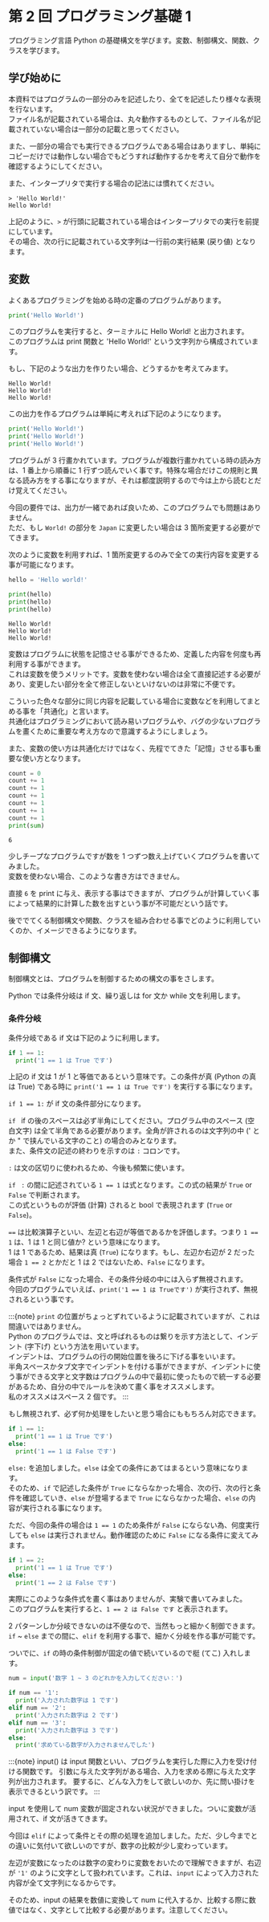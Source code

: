# 第 2 回 プログラミング基礎 1

プログラミング言語 Python の基礎構文を学びます。変数、制御構文、関数、クラスを学びます。

## 学び始めに

本資料ではプログラムの一部分のみを記述したり、全てを記述したり様々な表現を行ないます。  
ファイル名が記載されている場合は、丸々動作するものとして、ファイル名が記載されていない場合は一部分の記載と思ってください。

また、一部分の場合でも実行できるプログラムである場合はありますし、単純にコピーだけでは動作しない場合でもどうすれば動作するかを考えて自分で動作を確認するようにしてください。

また、インタープリタで実行する場合の記法には慣れてください。

```
> 'Hello World!'
Hello World!
```

上記のように、`>` が行頭に記載されている場合はインタープリタでの実行を前提にしています。  
その場合、次の行に記載されている文字列は一行前の実行結果 (戻り値) となります。


## 変数

よくあるプログラミングを始める時の定番のプログラムがあります。


``` python
print('Hello World!')
```

このプログラムを実行すると、ターミナルに Hello World! と出力されます。  
このプログラムは print 関数と 'Hello World!' という文字列から構成されています。

もし、下記のような出力を作りたい場合、どうするかを考えてみます。

```
Hello World!
Hello World!
Hello World!
```

この出力を作るプログラムは単純に考えれば下記のようになります。

``` python
print('Hello World!')
print('Hello World!')
print('Hello World!')
```

プログラムが 3 行畫かれています。プログラムが複数行畫かれている時の読み方は、1 番上から順番に 1 行ずつ読んでいく事です。特殊な場合だけこの規則と異なる読み方をする事になりますが、それは都度説明するので今は上から読むとだけ覚えてください。

今回の要件では、出力が一緒であれば良いため、このプログラムでも問題はありません。  
ただ、もし `World!` の部分を `Japan` に変更したい場合は 3 箇所変更する必要がでてきます。

次のように変数を利用すれば、1 箇所変更するのみで全ての実行内容を変更する事が可能になります。

``` python
hello = 'Hello world!'

print(hello)
print(hello)
print(hello)
```

```
Hello World!
Hello World!
Hello World!
```

変数はプログラムに状態を記憶させる事ができるため、定義した内容を何度も再利用する事ができます。  
これは変数を使うメリットです。変数を使わない場合は全て直接記述する必要があり、変更したい部分を全て修正しないといけないのは非常に不便です。

こういった色々な部分に同じ内容を記載している場合に変数などを利用してまとめる事を「共通化」と言います。  
共通化はプログラミングにおいて読み易いプログラムや、バグの少ないプログラムを畫くために重要な考え方なので意識するようにしましょう。

また、変数の使い方は共通化だけではなく、先程でてきた「記憶」させる事も重要な使い方となります。

``` python
count = 0
count += 1
count += 1
count += 1
count += 1
count += 1
count += 1
print(sum)
```

```
6
```

少しチープなプログラムですが数を 1 つずつ数え上げていくプログラムを書いてみました。  
変数を使わない場合、このような書き方はできません。

直接 `6` を print に与え、表示する事はできますが、プログラムが計算していく事によって結果的に計算した数を出すという事が不可能だという話です。

後ででてくる制御構文や関数、クラスを組み合わせる事でどのように利用していくのか、イメージできるようになります。

## 制御構文

制御構文とは、プログラムを制御するための構文の事をさします。

Python では条件分岐は if 文、繰り返しは for 文か while 文を利用します。

### 条件分岐

条件分岐である if 文は下記のように利用します。

``` python
if 1 == 1:
  print('1 == 1 は True です')
```

上記の if 文は 1 が 1 と等価であるという意味です。この条件が真 (Python の真は True) である時に `print('1 == 1 は True です')` を実行する事になります。

`if 1 == 1:` が if 文の条件部分になります。

`if ` if の後のスペースは必ず半角にしてください。プログラム中のスペース (空白文字) は全て半角である必要があります。全角が許されるのは文字列の中 (' とか " で挟んでいる文字のこと) の場合のみとなります。  
また、条件文の記述の終わりを示すのは `:` コロンです。

`:` は文の区切りに使われるため、今後も頻繁に使います。

`if ` `:` の間に記述されている `1 == 1` は式となります。この式の結果が `True` or `False` で判断されます。  
この式というものが評価 (計算) されると bool で表現されます (`True` or `False`)。

`==` は比較演算子といい、左辺と右辺が等価であるかを評価します。つまり `1 == 1` は、1 は 1 と同じ値か? という意味になります。  
1 は 1 であるため、結果は真 (`True`) になります。もし、左辺か右辺が 2 だった場合 `1 == 2` とかだと 1 は 2 ではないため、`False` になります。

条件式が `False` になった場合、その条件分岐の中には入らず無視されます。  
今回のプログラムでいえば、`print('1 == 1 は Trueです')` が実行されず、無視されるという事です。

:::{note}
`print` の位置がちょっとずれているように記載されていますが、これは間違いではありません。  
Python のプログラムでは、文と呼ばれるものは繋りを示す方法として、インデント (字下げ) という方法を用いています。  
インデントは、プログラムの行の開始位置を後ろに下げる事をいいます。  
半角スペースかタブ文字でインデントを付ける事ができますが、インデントに使う事ができる文字と文字数はプログラムの中で最初に使ったもので統一する必要があるため、自分の中でルールを決めて畫く事をオススメします。  
私のオススメはスペース 2 個です。
:::

もし無視されず、必ず何か処理をしたいと思う場合にももちろん対応できます。

``` python
if 1 == 1:
  print('1 == 1 は True です')
else:
  print('1 == 1 は False です')
```

`else:` を追加しました。`else` は全ての条件にあてはまるという意味になります。  
そのため、`if` で記述した条件が `True` にならなかった場合、次の行、次の行と条件を確認していき、`else` が登場するまで `True` にならなかった場合、`else` の内容が実行される事になります。

ただ、今回の条件の場合は `1 == 1` のため条件が `False` にならない為、何度実行しても `else` は実行されません。動作確認のために `False` になる条件に変えてみます。

``` python
if 1 == 2:
  print('1 == 1 は True です')
else:
  print('1 == 2 は False です')
```

実際にこのような条件式を畫く事はありませんが、実験で書いてみました。  
このプログラムを実行すると、`1 == 2 は False です` と表示されます。

2 パターンしか分岐できないのは不便なので、当然もっと細かく制御できます。  
`if` ~ `else` までの間に、`elif` を利用する事で、細かく分岐を作る事が可能です。

ついでに、`if` の時の条件制御が固定の値で続いているので梃 (てこ) 入れします。

``` python
num = input('数字 1 ~ 3 のどれかを入力してください：')

if num == '1':
  print('入力された数字は 1 です')
elif num == '2':
  print('入力された数字は 2 です')
elif num == '3':
  print('入力された数字は 3 です')
else:
  print('求めている数字が入力されませんでした')
```

:::{note}
input() は input 関数といい、プログラムを実行した際に入力を受け付ける関数です。
引数に与えた文字列がある場合、入力を求める際に与えた文字列が出力されます。
要するに、どんな入力をして欲しいのか、先に問い掛けを表示できるという訳です。
:::

input を使用して num 変数が固定されない状況ができました。ついに変数が活用されて、if 文が活きてきます。

今回は `elif` によって条件とその際の処理を追加しました。ただ、少し今までとの違いに気付いて欲しいのですが、数字の比較が少し変わっています。

左辺が変数になったのは数字の変わりに変数をおいたので理解できますが、右辺が `'1'` のように文字として扱われています。これは、`input` によって入力された内容が全て文字列になるからです。

そのため、input の結果を数値に変換して num に代入するか、比較する際に数値ではなく、文字として比較する必要があります。注意してください。
